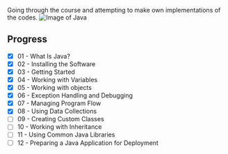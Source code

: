 Going through the course and attempting to make own implementations of the codes.
![Image of Java](https://blog.gypsyengineer.com/wp-content/uploads/2016/08/java_logo.png)

## Progress

- [x] 01 - What Is Java?
- [x] 02 - Installing the Software
- [x] 03 - Getting Started
- [x] 04 - Working with Variables
- [x] 05 - Working with objects
- [x] 06 - Exception Handling and Debugging
- [x] 07 - Managing Program Flow
- [x] 08 - Using Data Collections
- [ ] 09 - Creating Custom Classes
- [ ] 10 - Working with Inheritance
- [ ] 11 - Using Common Java Libraries
- [ ] 12 - Preparing a Java Application for Deployment